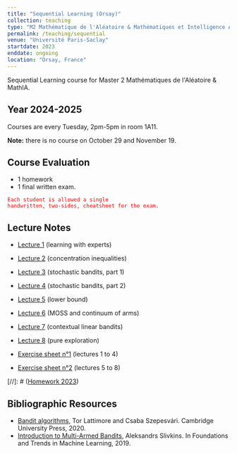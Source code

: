 ```yaml
---
title: "Sequential Learning (Orsay)"
collection: teaching
type: "M2 Mathématique de l'Aléatoire & Mathématiques et Intelligence Artificielle"
permalink: /teaching/sequential
venue: "Université Paris-Saclay"
startdate: 2023
enddate: ongoing
location: "Orsay, France"
---
```


Sequential Learning course for Master 2 Mathématiques de l'Aléatoire & MathIA.

## Year 2024-2025

Courses are every Tuesday, 2pm-5pm in room 1A11.

**Note:** there is no course on October 29 and November 19.


## Course Evaluation
- 1 homework
- 1 final written exam. 

<code style="color : Red">Each student is allowed a single handwritten, two-sides, cheatsheet for the exam. </code>

## Lecture Notes

- [Lecture 1](https://eboursier.github.io/files/sequential_course/lecture_1.pdf) (learning with experts)
- [Lecture 2](https://eboursier.github.io/files/sequential_course/lecture_2.pdf) (concentration inequalities)
- [Lecture 3](https://eboursier.github.io/files/sequential_course/lecture_3.pdf) (stochastic bandits, part 1)
- [Lecture 4](https://eboursier.github.io/files/sequential_course/lecture_4.pdf) (stochastic bandits, part 2)
- [Lecture 5](https://eboursier.github.io/files/sequential_course/lecture_5.pdf) (lower bound)
- [Lecture 6](https://eboursier.github.io/files/sequential_course/lecture_6.pdf) (MOSS and continuum of arms)
- [Lecture 7](https://eboursier.github.io/files/sequential_course/lecture_7.pdf) (contextual linear bandits)
- [Lecture 8](https://eboursier.github.io/files/sequential_course/lecture_8.pdf) (pure exploration)

- [Exercise sheet n°1](https://eboursier.github.io/files/sequential_course/exercises_sheet1.pdf) (lectures 1 to 4)
- [Exercise sheet n°2](https://eboursier.github.io/files/sequential_course/exercises_sheet2.pdf) (lectures 5 to 8)

[//]: # ([Homework 2023](https://eboursier.github.io/files/sequential_course/homework.pdf))

## Bibliographic Resources

- [Bandit algorithms](https://tor-lattimore.com/downloads/book/book.pdf), Tor Lattimore and Csaba Szepesvári. Cambridge University Press, 2020.
- [Introduction to Multi-Armed Bandits](https://arxiv.org/abs/1904.07272), Aleksandrs Slivkins. In Foundations and Trends in Machine Learning, 2019.







